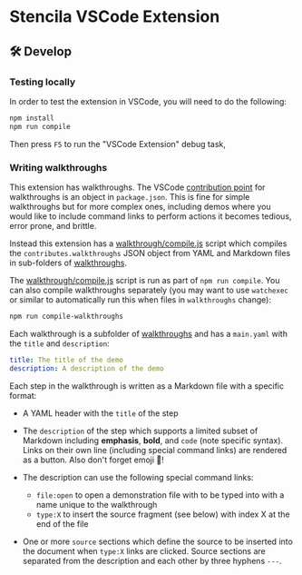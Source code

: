 # Stencila VSCode Extension

## 🛠️ Develop

### Testing locally

In order to test the extension in VSCode, you will need to do the following:

```sh
npm install
npm run compile
```

Then press `F5` to run the "VSCode Extension" debug task,

### Writing walkthroughs

This extension has walkthroughs. The VSCode [contribution point](https://code.visualstudio.com/api/references/contribution-points#contributes.walkthroughs) for walkthroughs is an object in `package.json`. This is fine for simple walkthroughs but for more complex ones, including demos where you would like to include command links to perform actions it becomes tedious, error prone, and brittle.

Instead this extension has a [walkthrough/compile.js](walkthrough/compile.js) script which compiles the `contributes.walkthroughs` JSON object from YAML and Markdown files in sub-folders of [walkthroughs](walkthroughs).

The [walkthrough/compile.js](walkthrough/compile.js) script is run as part of `npm run compile`. You can also compile walkthroughs separately (you may want to use `watchexec` or similar to automatically run this when files in `walkthroughs` change):

```sh
npm run compile-walkthroughs
```

Each walkthrough is a subfolder of [walkthroughs](walkthroughs) and has a `main.yaml` with the `title` and `description`:

```yaml
title: The title of the demo
description: A description of the demo
```

Each step in the walkthrough is written as a Markdown file with a specific format:

* A YAML header with the `title` of the step

* The `description` of the step which supports a limited subset of Markdown including __emphasis__, **bold**, and ``code`` (note specific syntax). Links on their own line (including special command links) are rendered as a button. Also don't forget emoji 🦄! 

* The description can use the following special command links:

    - `file:open` to open a demonstration file with to be typed into with a name unique to the walkthrough
    - `type:X` to insert the source fragment (see below) with index X at the end of the file

* One or more `source` sections which define the source to be inserted into the document when `type:X` links are clicked. Source sections are separated from the description and each other by three hyphens `---`.
